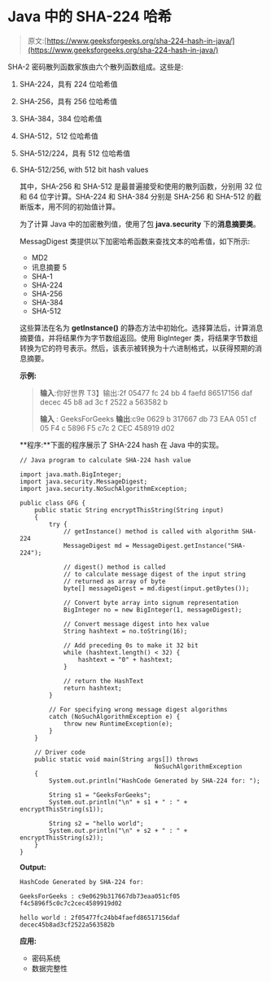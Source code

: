 # Java 中的 SHA-224 哈希

> 原文:[https://www.geeksforgeeks.org/sha-224-hash-in-java/](https://www.geeksforgeeks.org/sha-224-hash-in-java/)

SHA-2 密码散列函数家族由六个散列函数组成。这些是:

1.  SHA-224，具有 224 位哈希值
2.  SHA-256，具有 256 位哈希值
3.  SHA-384，384 位哈希值
4.  SHA-512，512 位哈希值
5.  SHA-512/224，具有 512 位哈希值
6.  SHA-512/256, with 512 bit hash values

    其中，SHA-256 和 SHA-512 是最普遍接受和使用的散列函数，分别用 32 位和 64 位字计算。SHA-224 和 SHA-384 分别是 SHA-256 和 SHA-512 的截断版本，用不同的初始值计算。

    为了计算 Java 中的加密散列值，使用了包 **java.security** 下的**消息摘要类**。

    MessagDigest 类提供以下加密哈希函数来查找文本的哈希值，如下所示:

    *   MD2
    *   讯息摘要 5
    *   SHA-1
    *   SHA-224
    *   SHA-256
    *   SHA-384
    *   SHA-512

    这些算法在名为 **getInstance()** 的静态方法中初始化。选择算法后，计算消息摘要值，并将结果作为字节数组返回。使用 BigInteger 类，将结果字节数组转换为它的符号表示。然后，该表示被转换为十六进制格式，以获得预期的消息摘要。

    **示例:**

    > **输入**:你好世界
    > T3】输出:2f 05477 fc 24 bb 4 faefd 86517156 daf decec 45 b8 ad 3c f 2522 a 563582 b
    > 
    > **输入** : GeeksForGeeks
    > **输出**:c9e 0629 b 317667 db 73 EAA 051 cf 05 F4 c 5896 F5 c7c 2 CEC 458919 d02

    **程序:**下面的程序展示了 SHA-224 hash 在 Java 中的实现。

    ```
    // Java program to calculate SHA-224 hash value

    import java.math.BigInteger;
    import java.security.MessageDigest;
    import java.security.NoSuchAlgorithmException;

    public class GFG {
        public static String encryptThisString(String input)
        {
            try {
                // getInstance() method is called with algorithm SHA-224
                MessageDigest md = MessageDigest.getInstance("SHA-224");

                // digest() method is called
                // to calculate message digest of the input string
                // returned as array of byte
                byte[] messageDigest = md.digest(input.getBytes());

                // Convert byte array into signum representation
                BigInteger no = new BigInteger(1, messageDigest);

                // Convert message digest into hex value
                String hashtext = no.toString(16);

                // Add preceding 0s to make it 32 bit
                while (hashtext.length() < 32) {
                    hashtext = "0" + hashtext;
                }

                // return the HashText
                return hashtext;
            }

            // For specifying wrong message digest algorithms
            catch (NoSuchAlgorithmException e) {
                throw new RuntimeException(e);
            }
        }

        // Driver code
        public static void main(String args[]) throws 
                                         NoSuchAlgorithmException
        {
            System.out.println("HashCode Generated by SHA-224 for: ");

            String s1 = "GeeksForGeeks";
            System.out.println("\n" + s1 + " : " + encryptThisString(s1));

            String s2 = "hello world";
            System.out.println("\n" + s2 + " : " + encryptThisString(s2));
        }
    }
    ```

    **Output:**

    ```
    HashCode Generated by SHA-224 for: 

    GeeksForGeeks : c9e0629b317667db73eaa051cf05
    f4c5896f5c0c7c2cec4589919d02

    hello world : 2f05477fc24bb4faefd86517156daf
    decec45b8ad3cf2522a563582b

    ```

    **应用:**

    *   密码系统
    *   数据完整性